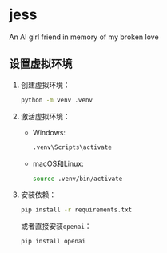 # jess
An AI girl friend in memory of my broken love

## 设置虚拟环境

1. 创建虚拟环境：
   ```bash
   python -m venv .venv
   ```

2. 激活虚拟环境：
   - Windows:
     ```bash
     .venv\Scripts\activate
     ```
   - macOS和Linux:
     ```bash
     source .venv/bin/activate
     ```

3. 安装依赖：
   ```bash
   pip install -r requirements.txt
   ```

   或者直接安装`openai`：
   ```bash
   pip install openai
   ```
